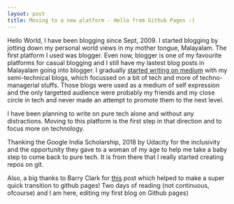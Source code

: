 ```yaml
---
layout: post
title: Moving to a new platform - Hello from Github Pages :)
---
```

Hello World, 
I have been blogging since Sept, 2009. I started blogging by jotting down my personal world views in my mother tongue, Malayalam. The first platform I used was blogger. Even now, blogger is one of my favourite platforms for casual blogging and I still have my lastest blog posts in Malayalam going into blogger. I gradually [started writing on medium](https://medium.com/@pyarisingh) with my semi-technical blogs, which focussed on a bit of tech and more of techno-managerial stuffs. Those blogs were used as a medium of self expression and the only targetted audience were probably my friends and my close circle in tech and never made an attempt to promote them to the next level. 

I have been planning to write on pure tech alone and without any distractions. Moving to this platform is the first step in that direction and to focus more on technology. 

Thanking the Google India Scholarship, 2018 by Udacity for the inclusivity and the opportunity they gave to a woman of my age to help me take a baby step to come back to pure tech. It is from there that I really started creating repos on git.  

Also, a big thanks to Barry Clark for [this](https://www.smashingmagazine.com/2014/08/build-blog-jekyll-github-pages/ "Barry Clark' post") post which helped to make a super quick transition to github pages! Two days of reading (not continuous, ofcourse) and I am here, editing my first blog on Github pages)

